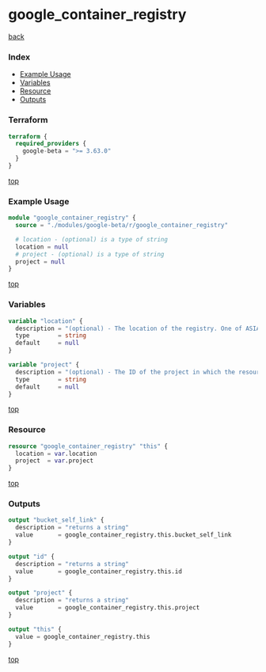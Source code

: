 # google_container_registry

[back](../google-beta.md)

### Index

- [Example Usage](#example-usage)
- [Variables](#variables)
- [Resource](#resource)
- [Outputs](#outputs)

### Terraform

```terraform
terraform {
  required_providers {
    google-beta = ">= 3.63.0"
  }
}
```

[top](#index)

### Example Usage

```terraform
module "google_container_registry" {
  source = "./modules/google-beta/r/google_container_registry"

  # location - (optional) is a type of string
  location = null
  # project - (optional) is a type of string
  project = null
}
```

[top](#index)

### Variables

```terraform
variable "location" {
  description = "(optional) - The location of the registry. One of ASIA, EU, US or not specified. See the official documentation for more information on registry locations."
  type        = string
  default     = null
}

variable "project" {
  description = "(optional) - The ID of the project in which the resource belongs. If it is not provided, the provider project is used."
  type        = string
  default     = null
}
```

[top](#index)

### Resource

```terraform
resource "google_container_registry" "this" {
  location = var.location
  project  = var.project
}
```

[top](#index)

### Outputs

```terraform
output "bucket_self_link" {
  description = "returns a string"
  value       = google_container_registry.this.bucket_self_link
}

output "id" {
  description = "returns a string"
  value       = google_container_registry.this.id
}

output "project" {
  description = "returns a string"
  value       = google_container_registry.this.project
}

output "this" {
  value = google_container_registry.this
}
```

[top](#index)